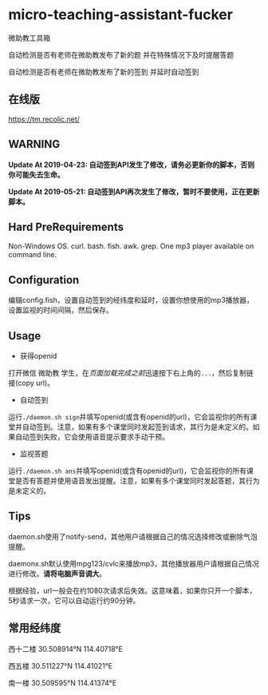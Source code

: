 # micro-teaching-assistant-fucker

微助教工具箱

自动检测是否有老师在微助教发布了新的题 并在特殊情况下及时提醒答题

自动检测是否有老师在微助教发布了新的签到 并延时自动签到

## 在线版

https://tm.recolic.net/

## WARNING

**Update At 2019-04-23: 自动签到API发生了修改，请务必更新你的脚本，否则你可能失去生命。**

**Update At 2019-05-21: 自动签到API再次发生了修改，暂时不要使用，正在更新脚本。**

## Hard PreRequirements

Non-Windows OS. curl. bash. fish. awk. grep. One mp3 player available on command line.

## Configuration

编辑config.fish，设置自动签到的经纬度和延时，设置你想使用的mp3播放器，设置监视的时间间隔，然后保存。

## Usage

- 获得openid

打开微信 微助教 学生，在*页面加载完成之前*迅速按下右上角的`...`，然后复制链接(copy url)。

- 自动签到

运行`./daemon.sh sign`并填写openid(或含有openid的url)，它会监视你的所有课堂并自动签到。注意，如果有多个课堂同时发起签到请求，其行为是未定义的。如果自动签到失败，它会使用语音提示要求手动干预。

- 监视答题

运行`./daemon.sh ans`并填写openid(或含有openid的url)，它会监视你的所有课堂是否有答题并使用语音发出提醒。注意，如果有多个课堂同时发起答题，其行为是未定义的。

## Tips

daemon.sh使用了notify-send，其他用户请根据自己的情况选择修改或删除气泡提醒。

daemonx.sh默认使用mpg123/cvlc来播放mp3，其他播放器用户请根据自己情况进行修改。**请将电脑声音调大**。

根据经验，url一般会在约1080次请求后失效。这意味着，如果你只开一个脚本，5秒请求一次，它可以自动运行约90分钟。

## 常用经纬度

西十二楼 30.508914°N 114.40718°E

西五楼 30.511227°N 114.41021°E

南一楼 30.509595°N 114.41374°E
